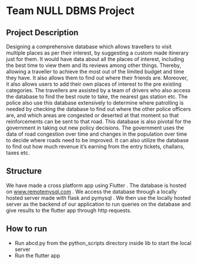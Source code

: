 # Team NULL DBMS Project


## Project Description

Designing a comprehensive database which allows travellers to visit multiple places as per their
interest, by suggesting a custom made itinerary just for them. It would have data about all the
places of interest, including the best time to view them and its reviews among other things.
Thereby, allowing a traveller to achieve the most out of the limited budget and time they have. It
also allows them to find out where their friends are. Moreover, it also allows users to add their
own places of interest to the pre existing categories.
The travellers are assisted by a team of drivers who also access the database to find the best
route to take, the nearest gas station etc.
The police also use this database extensively to determine where patrolling is needed by
checking the database to find out where the other police officers are, and which areas are
congested or deserted at that moment so that reinforcements can be sent to that road.
This database is also pivotal for the government in taking out new policy decisions. The
government uses the data of road congestion over time and changes in the population over time
to decide where roads need to be improved. It can also utilize the database to find out how
much revenue it’s earning from the entry tickets, challans, taxes etc.


## Structure

We have made a cross platform app using Flutter . The database is hosted on
www.remotemysql.com . We access the database through a locally hosted server made with
flask and pymysql . We then use the locally hosted server as the backend of our application to
run queries on the database and give results to the flutter app through http requests.


## How to run

- Run abcd.py from the python_scripts directory inside lib to start the local server
- Run the flutter app 
